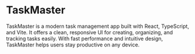 # TaskMaster
TaskMaster is a modern task management app built with React, TypeScript, and Vite. It offers a clean, responsive UI for creating, organizing, and tracking tasks easily. With fast performance and intuitive design, TaskMaster helps users stay productive on any device.
